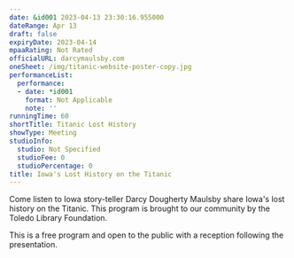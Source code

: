 ```yaml
---
date: &id001 2023-04-13 23:30:16.955000
dateRange: Apr 13
draft: false
expiryDate: 2023-04-14
mpaaRating: Not Rated
officialURL: darcymaulsby.com
oneSheet: /img/titanic-website-poster-copy.jpg
performanceList:
  performance:
  - date: *id001
    format: Not Applicable
    note: ''
runningTime: 60
shortTitle: Titanic Lost History
showType: Meeting
studioInfo:
  studio: Not Specified
  studioFee: 0
  studioPercentage: 0
title: Iowa's Lost History on the Titanic
---
```


C﻿ome listen to Iowa story-teller Darcy Dougherty Maulsby share Iowa's lost history on the Titanic. This program is brought to our community by the Toledo Library Foundation.

T﻿his is a free program and open to the public with a reception following the presentation.